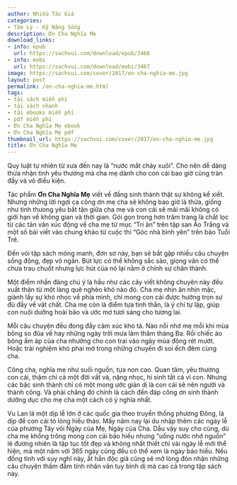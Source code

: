 ```yaml
---
author: Nhiều Tác Giả
categories:
- Tâm Lý - Kỹ Năng Sống
description: Ơn Cha Nghĩa Mẹ
download_links:
- info: epub
  url: https://sachvui.com/download/epub/3466
- info: mobi
  url: https://sachvui.com/download/mobi/3467
image: https://sachvui.com/cover/2017/on-cha-nghia-me.jpg
layout: post
permalink: /on-cha-nghia-me.html
tags:
- tải sách miễn phí
- tải sách nhanh
- tải ebooks miễn phí
- pdf miễn phí
- Ơn Cha Nghĩa Mẹ ebook
- Ơn Cha Nghĩa Mẹ pdf
thumbnail_url: https://sachvui.com/cover/2017/on-cha-nghia-me.jpg
title: Ơn Cha Nghĩa Mẹ
---
```


 <div class="item-desc text-justify"> <p>Quy luật tự nhiên từ xưa đến nay là “nước mắt chảy xuôi”. Cho nên dễ dàng thừa nhận tình yêu thương mà cha mẹ dành cho con cái bao giờ cũng tràn đầy và vô điều kiện.</p><p>Tác phẩm <strong>Ơn Cha Nghĩa Mẹ</strong> viết về đấng sinh thành thật sự không kể xiết. Nhưng những lời ngợi ca công ơn mẹ cha sẽ không bao giờ là thừa, giống như tình thưong yêu bất tận giữa cha mẹ và con cái sẽ mãi mãi không có giới hạn về không gian và thời gian. Gói gọn trong hơn trăm trang là chắt lọc từ các tản văn xúc động về cha mẹ từ mục “Tri ân” trên tập san Áo Trắng và một số bài viết vào chung khảo từ cuộc thi “Góc nhà bình yên” trên báo Tuổi Trẻ.</p><p>Đến vói tập sách mỏng manh, đơn sơ này, bạn sẽ bắt gặp nhiều câu chuyện sống động, đẹp vô ngần. Bút lực có thể không sắc sảo, giọng văn có thể chưa trau chuốt nhưng lực hút của nó lại nằm ở chính sự chân thành.</p><p>Một điểm nhấn đáng chú ý là hầu như các cây viết không chuyên này đều xuất thân từ một làng quê nghèo khó nào đó. Cha mẹ nhịn ăn nhịn mặc, giành lấy sự khó nhọc về phía mình, chỉ mong con cái được hưởng trọn sự đủ đầy về vật chất. Cha mẹ còn là điểm tựa tinh thần, là ý chí tự lập, giúp con nuôi dưỡng hoài bão và ước mơ tươi sáng cho tương lai.</p><p>Mỗi câu chuyện đều đong đầy cảm xúc khó tả. Nào nỗi nhớ mẹ mỗi khi mùa bông so đũa về hay những ngày trời mưa lâm thâm tháng Ba. Rồi chiếc áo bông ấm áp của cha nhường cho con trai vào ngày mùa đông rét mướt. Hoặc trải nghiệm khó phai mờ trong những chuyến đi soi ếch đêm cùng cha.</p><p>Công cha, nghĩa mẹ như suối nguồn, tựa non cao. Quan tâm, yêu thương con cái, thậm chí cả một đời vất vả, nặng nhọc, hi sinh tất cả vì con. Nhưng các bậc sinh thành chỉ có một mong ước giản dị là con cái sẽ nên người và thành công. Và phải chăng đó chính là cách đền đáp công ơn sinh thành dưỡng dục cho mẹ cha một cách có ý nghĩa nhất.</p><p>Vu Lan là một dịp lễ lớn ở các quốc gia theo truyền thống phương Đông, là dịp để con cái tỏ lòng hiếu thảo. Mấy năm nay lại du nhập thêm các ngày lễ của phương Tây vói Ngày của Mẹ, Ngày của Cha. Dẫu vậy suy cho cùng, dù cha mẹ không trông mong con cái báo hiếu nhưng “uống nước nhớ nguồn” lẽ đương nhiên là tập tục tốt đẹp và không nhất thiết chỉ vài ngày lễ mới thể hiện, mà một năm với 365 ngày cũng đều có thể xem là ngày báo hiếu. Nếu đồng tình với suy nghĩ này, ắt hẳn độc giả cũng sẽ mở lòng đón nhận những câu chuyện thấm đẫm tính nhân văn tuy bình dị mà cao cả trong tập sách này.</p> </div>